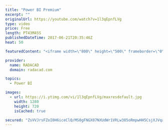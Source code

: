 ```yaml
---
title: "Power BI Premium"
excerpt: ""
originalUrl: https://youtube.com/watch?v=1l3qEpnfLVg
type: video
price: Free
length: PT43M45S
publishedDateTime: 2017-06-21T20:35:46Z
heat: 50

featuredContent: "<iframe width=\"800\" height=\"500\" frameborder=\"0\" src=\"https://www.youtube.com/embed/1l3qEpnfLVg\" allow=\"accelerometer; autoplay; encrypted-media; gyroscope; picture-in-picture\" allowfullscreen></iframe>"

provider:
  name: RADACAD
  domain: radacad.com

topics:
  - Power BI

images:
  - url: https://i.ytimg.com/vi/1l3qEpnfLVg/maxresdefault.jpg
    width: 1280
    height: 720
    isCached: true

secured: "ZsVVJrsFZoI0H6iceClQ/MS0gFNGX07NXUdWr1VRLw385oRmpwHH5CsjXJVqapHTl2+AW0oSghG8u9vkiIDt8gAPMRGMUlVIN1i9gMk+KMxDAWwFyC1gj9YUIuPPYhD896zsZJ+FRkaoNts7ao3mjNiqLlAnlSPdDd38VVF5igWjbfQhkS6fqJV0uQ9wMqPAMeHMKiLHkYgNeS06X6lW+tvbn0xAfr04Cv9B5GtzGw4M22jJovJLT5CP/O4sDW2NcBgmXPs1h/L6F5xrQGfb+bODtBBI0CnmmKZ4VztFWqjDMC7jZaM3cHb/M9oebse914kMqkc48LZtIwmYu4Hwhy40yAfK/n53b/iUGnQEYzKWCtXM/8g3g5wqzsNIULuNPZYwR/dBp6461cUv1IswPbX07ZMDc7Rl5hckh6bz808=;qN3l1X1zRgIrk3GaG19YzQ=="
---
```


